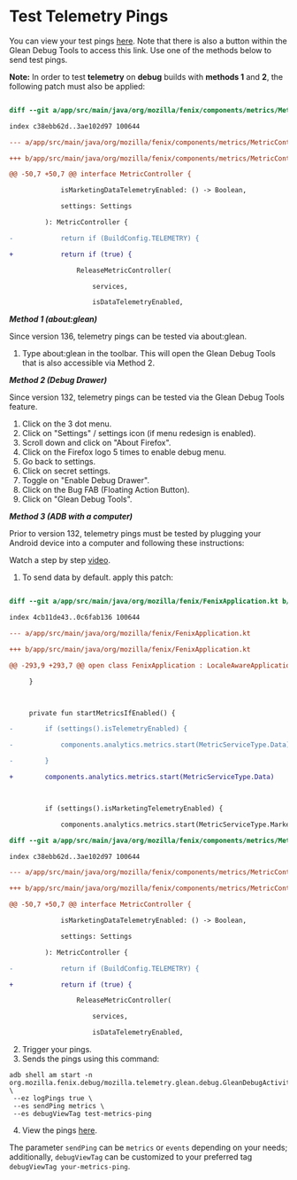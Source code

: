 # Test Telemetry Pings

You can view your test pings [here](https://debug-ping-preview.firebaseapp.com/). Note that there is also a button within the Glean Debug Tools to access this link.
Use one of the methods below to send test pings.

**Note:** In order to test **telemetry** on **debug** builds with **methods 1** and **2**, the following patch must also be applied:

``` diff

diff --git a/app/src/main/java/org/mozilla/fenix/components/metrics/MetricController.kt b/app/src/main/java/org/mozilla/fenix/components/metrics/MetricController.kt

index c38ebb62d..3ae102d97 100644

--- a/app/src/main/java/org/mozilla/fenix/components/metrics/MetricController.kt

+++ b/app/src/main/java/org/mozilla/fenix/components/metrics/MetricController.kt

@@ -50,7 +50,7 @@ interface MetricController {

             isMarketingDataTelemetryEnabled: () -> Boolean,

             settings: Settings

         ): MetricController {

-            return if (BuildConfig.TELEMETRY) {

+            return if (true) {

                 ReleaseMetricController(

                     services,

                     isDataTelemetryEnabled,

```

***Method 1 (about:glean)***

Since version 136, telemetry pings can be tested via about:glean.

1. Type about:glean in the toolbar. This will open the Glean Debug Tools that is also accessible via Method 2.

***Method 2 (Debug Drawer)***

Since version 132, telemetry pings can be tested via the Glean Debug Tools feature.

1. Click on the 3 dot menu.
2. Click on "Settings" / settings icon (if menu redesign is enabled).
3. Scroll down and click on "About Firefox".
4. Click on the Firefox logo 5 times to enable debug menu.
5. Go back to settings.
6. Click on secret settings.
7. Toggle on "Enable Debug Drawer".
8. Click on the Bug FAB (Floating Action Button).
9. Click on "Glean Debug Tools".

***Method 3 (ADB with a computer)***

Prior to version 132, telemetry pings must be tested by plugging your Android device into a computer
and following these instructions:

Watch a step by step [video](https://user-images.githubusercontent.com/6579541/170517089-7266b93e-7ff8-4ebb-ae01-4f2a7e558c66.mp4).

1. To send data by default. apply this patch:
``` diff

diff --git a/app/src/main/java/org/mozilla/fenix/FenixApplication.kt b/app/src/main/java/org/mozilla/fenix/FenixApplication.kt

index 4cb11de43..0c6fab136 100644

--- a/app/src/main/java/org/mozilla/fenix/FenixApplication.kt

+++ b/app/src/main/java/org/mozilla/fenix/FenixApplication.kt

@@ -293,9 +293,7 @@ open class FenixApplication : LocaleAwareApplication(), Provider {

     }



     private fun startMetricsIfEnabled() {

-        if (settings().isTelemetryEnabled) {

-            components.analytics.metrics.start(MetricServiceType.Data)

-        }

+        components.analytics.metrics.start(MetricServiceType.Data)



         if (settings().isMarketingTelemetryEnabled) {

             components.analytics.metrics.start(MetricServiceType.Marketing)

diff --git a/app/src/main/java/org/mozilla/fenix/components/metrics/MetricController.kt b/app/src/main/java/org/mozilla/fenix/components/metrics/MetricController.kt

index c38ebb62d..3ae102d97 100644

--- a/app/src/main/java/org/mozilla/fenix/components/metrics/MetricController.kt

+++ b/app/src/main/java/org/mozilla/fenix/components/metrics/MetricController.kt

@@ -50,7 +50,7 @@ interface MetricController {

             isMarketingDataTelemetryEnabled: () -> Boolean,

             settings: Settings

         ): MetricController {

-            return if (BuildConfig.TELEMETRY) {

+            return if (true) {

                 ReleaseMetricController(

                     services,

                     isDataTelemetryEnabled,

```

2. Trigger your pings.
3. Sends the pings using this command:
```
adb shell am start -n org.mozilla.fenix.debug/mozilla.telemetry.glean.debug.GleanDebugActivity \
 --ez logPings true \
 --es sendPing metrics \
 --es debugViewTag test-metrics-ping
```
4. View the pings [here](https://debug-ping-preview.firebaseapp.com/).

The parameter `sendPing` can be  `metrics` or `events` depending on your needs; additionally, `debugViewTag` can be customized to your preferred tag `debugViewTag your-metrics-ping`.
